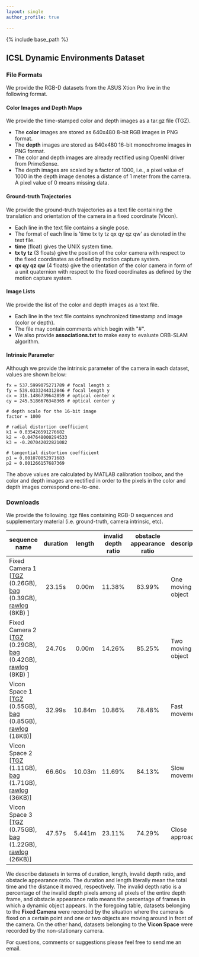 ```yaml
---
layout: single
author_profile: true

---
```


{% include base_path %}

## ICSL Dynamic Environments Dataset

### File Formats
We provide the RGB-D datasets from the ASUS Xtion Pro live in the following format.

#### Color Images and Depth Maps

We provide the time-stamped color and depth images as a tar.gz file (TGZ). 

* The **color** images are stored as 640x480 8-bit RGB images in PNG format.
* The **depth** images are stored as 640x480 16-bit monochrome images in PNG format.
* The color and depth images are already rectified using OpenNI driver from PrimeSense.
* The depth images are scaled by a factor of 1000, i.e., a pixel value of 1000 in the depth image denotes a distance of 1 meter from the camera. A pixel value of 0 means missing data.

#### Ground-truth Trajectories

We provide the ground-truth trajectories as a text file containing the translation and orientation of the camera in a fixed coordinate (Vicon). 

* Each line in the text file contains a single pose.
* The format of each line is 'time tx ty tz qx qy qz qw' as denoted in the text file.
* **time** (float) gives the UNIX system time.
* **tx ty tz** (3 floats) give the position of the color camera with respect to the fixed coordinates as defined by motion capture system.
* **qx qy qz qw** (4 floats) give the orientation of the color camera in form of a unit quaternion with respect to the fixed coordinates as defined by the motion capture system.

#### Image Lists

We provide the list of the color and depth images as a text file.
	
* Each line in the text file contains synchronized timestamp and image (color or depth).
* The file may contain comments which begin with "#".
* We also provide **associations.txt** to make easy to evaluate ORB-SLAM algorithm.

#### Intrinsic Parameter

Although we provide the intrinsic parameter of the camera in each dataset, values are shown below:

```
fx = 537.5999075271789 # focal length x
fy = 539.0333244312846 # focal length y
cx = 316.1486739642859 # optical center x
cy = 245.5186676348365 # optical center y

# depth scale for the 16-bit image
factor = 1000

# radial distortion coefficient
k1 = 0.035426591276682
k2 = -0.047648000294533
k3 = -0.207042022821082

# tangential distortion coefficient
p1 = 0.001070852971683
p2 = 0.001266157687369
```

The above values are calculated by MATLAB calibration toolbox, and the color and depth images are rectified in order to the pixels in the color and depth images correspond one-to-one.

### Downloads

We provide the following .tgz files containing RGB-D sequences and supplementary material (i.e. ground-truth, camera intrinsic, etc). 

| sequence name | duration | length | invalid depth ratio | obstacle appearance ratio | description |
|---------------|:--------:|:------:|:-------------------:|:-------------------------:|-------------|
| Fixed Camera 1  [[TGZ](http://icsl.snu.ac.kr/sangillee/rgbd_dataset_fixed1.tgz) (0.26GB), [bag](http://icsl.snu.ac.kr/sangillee/rgbd_dataset_fixed1.bag) (0.39GB), [rawlog](http://icsl.snu.ac.kr/sangillee/rgbd_dataset_fixed1.rawlog) (8KB) ] | 23.15s | 0.00m  | 11.38% | 83.99% | One moving object |
| Fixed Camera 2  [[TGZ](http://icsl.snu.ac.kr/sangillee/rgbd_dataset_fixed2.tgz) (0.29GB), [bag](http://icsl.snu.ac.kr/sangillee/rgbd_dataset_fixed2.bag) (0.42GB), [rawlog](http://icsl.snu.ac.kr/sangillee/rgbd_dataset_fixed2.rawlog) (8KB) ] | 24.70s | 0.00m  | 14.26% | 85.25% | Two moving object |
|  Vicon Space 1  [[TGZ](http://icsl.snu.ac.kr/sangillee/rgbd_dataset_vicon1.tgz) (0.55GB), [bag](http://icsl.snu.ac.kr/sangillee/rgbd_dataset_vicon1.bag) (0.85GB), [rawlog](http://icsl.snu.ac.kr/sangillee/rgbd_dataset_vicon1.rawlog) (18KB)] | 32.99s | 10.84m | 10.86% | 78.48% | Fast movement     |
|  Vicon Space 2  [[TGZ](http://icsl.snu.ac.kr/sangillee/rgbd_dataset_vicon2.tgz) (1.11GB), [bag](http://icsl.snu.ac.kr/sangillee/rgbd_dataset_vicon2.bag) (1.71GB), [rawlog](http://icsl.snu.ac.kr/sangillee/rgbd_dataset_vicon2.rawlog) (36KB)] | 66.60s | 10.03m | 11.69% | 84.13% | Slow movement     |
|  Vicon Space 3  [[TGZ](http://icsl.snu.ac.kr/sangillee/rgbd_dataset_vicon3.tgz) (0.75GB), [bag](http://icsl.snu.ac.kr/sangillee/rgbd_dataset_vicon3.bag) (1.22GB), [rawlog](http://icsl.snu.ac.kr/sangillee/rgbd_dataset_vicon3.rawlog) (26KB)] | 47.57s | 5.441m | 23.11% | 74.29% | Close approach    |

We describe datasets in terms of duration, length, invalid depth ratio, and obstacle appearance ratio. The duration and length literally mean the total time and the distance it moved, respectively. The invalid depth ratio is a percentage of the invalid depth pixels among all pixels of the entire depth frame, and obstacle appearance ratio means the percentage of frames in which a dynamic object appears. In the foregoing table, datasets belonging to the **Fixed Camera** were recorded by the situation where the camera is fixed on a certain point and one or two objects are moving around in front of the camera. On the other hand, datasets belonging to the **Vicon Space** were recorded by the non-stationary camera.

For questions, comments or suggestions please feel free to send me an email.
